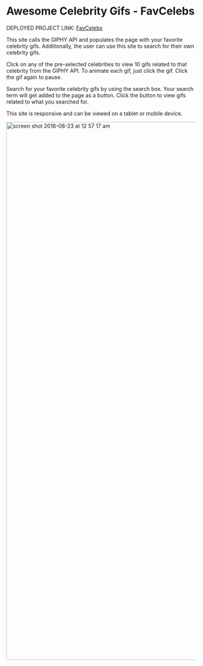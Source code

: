 # Awesome Celebrity Gifs - FavCelebs

DEPLOYED PROJECT LINK: [FavCelebs](https://axz003.github.io/FavCelebs/)

This site calls the GIPHY API and populates the page with your favorite celebrity gifs. Additionally, the user can use this site to search for their own celebrity gifs.

Click on any of the pre-selected celebrities to view 10 gifs related to that celebrity from the GIPHY API. To animate each gif, just click the gif. Click the gif again to pause.

Search for your favorite celebrity gifs by using the search box. Your search term will get added to the page as a button. Click the button to view gifs related to what you searched for.

This site is responsive and can be viewed on a tablet or mobile device.

<img width="1422" alt="screen shot 2018-08-23 at 12 57 17 am" src="https://user-images.githubusercontent.com/35501766/44687012-9ecbed80-aa15-11e8-9cf0-3471411e3929.png">

